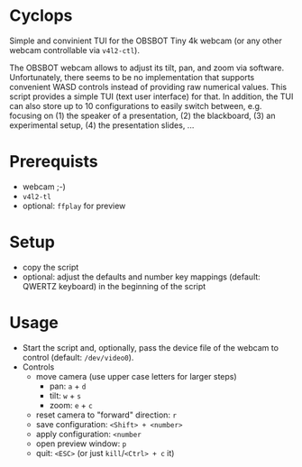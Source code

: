 # Cyclops
Simple and convinient TUI for the OBSBOT Tiny 4k webcam (or any other webcam controllable via `v4l2-ctl`).

The OBSBOT webcam allows to adjust its tilt, pan, and zoom via software.
Unfortunately, there seems to be no implementation that supports convenient WASD controls instead of providing raw numerical values.
This script provides a simple TUI (text user interface) for that.
In addition, the TUI can also store up to 10 configurations to easily switch between, e.g. focusing on (1) the speaker of a presentation, (2) the blackboard, (3) an experimental setup, (4) the presentation slides, ...

# Prerequists
- webcam ;-)
- `v4l2-tl`
- optional: `ffplay` for preview

# Setup
- copy the script
- optional: adjust the defaults and number key mappings (default: QWERTZ keyboard) in the beginning of the script

# Usage
- Start the script and, optionally, pass the device file of the webcam to control (default: `/dev/video0`).
- Controls
  - move camera (use upper case letters for larger steps)
    - pan:  `a` + `d`
    - tilt: `w` + `s`
    - zoom: `e` + `c`
  - reset camera to "forward" direction: `r`
  - save configuration: `<Shift> + <number>`
  - apply configuration: `<number`
  - open preview window: `p`
  - quit: `<ESC>` (or just `kill`/`<Ctrl> + c` it)

